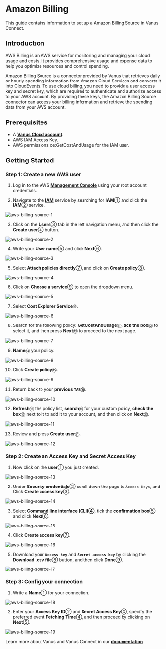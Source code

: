 # Amazon Billing

This guide contains information to set up a Amazon Billing Source in Vanus Connect.

## Introduction

AWS Billing is an AWS service for monitoring and managing your cloud usage and costs. It provides comprehensive usage and expense data to help you optimize resources and control spending.

Amazon Billing Source is a connector provided by Vanus that retrieves daily or hourly spending information from Amazon Cloud Services and converts it into CloudEvents. To use cloud billing, you need to provide a user access key and secret key, which are required to authenticate and authorize access to your AWS account. By providing these keys, the Amazon Billing Source connector can access your billing information and retrieve the spending data from your AWS account.

## Prerequisites

- A [**Vanus Cloud account**](https://cloud.vanus.ai).
- AWS IAM Access Key.
- AWS permissions ce:GetCostAndUsage for the IAM user.

## Getting Started

### Step 1: Create a new AWS user

1. Log in to the AWS [**Management Console**](https://aws.amazon.com) using your root account credentials.

2. Navigate to the [**IAM**](https://console.aws.amazon.com/iam/) service by searching for **IAM**① and click the **IAM**② service.

![aws-billing-source-1](images/aws-billing-source-1.webp)

3. Click on the **Users**③ tab in the left navigation menu, and then click the **Create user**④ button.

![aws-billing-source-2](images/aws-billing-source-2.webp)

4. Write your **User name**⑤ and click **Next**⑥.

![aws-billing-source-3](images/aws-billing-source-3.webp)

5. Select **Attach policies directly**⑦, and click on **Create policy**⑧.

![aws-billing-source-4](images/aws-billing-source-4.webp)

6. Click on **Choose a service**⑨ to open the dropdown menu.

![aws-billing-source-5](images/aws-billing-source-5.webp)

7. Select **Cost Explorer Service**⑩.

![aws-billing-source-6](images/aws-billing-source-6.webp)

8. Search for the following policy: **GetCostAndUsage**⑪, **tick the box**⑫ to select it, and then press **Next**⑬ to proceed to the next page.

![aws-billing-source-7](images/aws-billing-source-7.webp)

9. **Name**⑭ your policy.

![aws-billing-source-8](images/aws-billing-source-8.webp)

10. Click **Create policy**⑮.

![aws-billing-source-9](images/aws-billing-source-9.webp)

11. Return back to your **previous `TAB`⑯**.

![aws-billing-source-10](images/aws-billing-source-10.webp)

12. **Refresh**⑰ the policy list, **search**⑱ for your custom policy, **check the box**⑲  next to it to add it to your account, and then click on **Next**⑳.

![aws-billing-source-11](images/aws-billing-source-11.webp)

13. Review and press **Create user**㉑.

![aws-billing-source-12](images/aws-billing-source-12.webp)

### Step 2: Create an Access Key and Secret Access Key

1. Now click on the **user**① you just created.

![aws-billing-source-13](images/aws-billing-source-13.webp)

2. Under **Security credentials**② scroll down the page to `Access Keys`, and Click **Create access key**③.

![aws-billing-source-14](images/aws-billing-source-14.webp)

3. Select **Command line interface (CLI)④**, tick the **confirmation box**⑤ and click **Next**⑥.

![aws-billing-source-15](images/aws-billing-source-15.webp)

4. Click **Create access key**⑦.

![aws-billing-source-16](images/aws-billing-source-16.webp)

5. Download your **`Access key`** and **`Secret access key`** by clicking the **Download .csv file**⑧ button, and then click **Done**⑨.

![aws-billing-source-17](images/aws-billing-source-17.webp)

### Step 3: Config your connection

1. Write a **Name**① for your connection.

![aws-billing-source-18](images/aws-billing-source-18.webp)

2. Enter your **Access Key ID**② and **Secret Access Key**③, specify the preferred event **Fetching Time**④, and then proceed by clicking on **Next**⑤.

![aws-billing-source-19](images/aws-billing-source-19.webp)

Learn more about Vanus and Vanus Connect in our [**documentation**](https://docs.vanus.ai)
